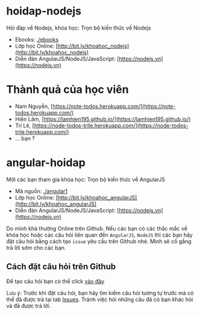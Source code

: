 # hoidap-nodejs
Hỏi đáp về Nodejs, khóa học: Trọn bộ kiến thức về Nodejs 

* Ebooks: [./ebooks](./ebooks)
* Lớp học Online: [http://bit.ly/khoahoc_nodejs](http://bit.ly/khoahoc_nodejs)
* Diễn đàn AngularJS/NodeJS/JavaScript: [https://nodejs.vn](https://nodejs.vn)

# Thành quả của học viên

* Nam Nguyễn, [https://note-todos.herokuapp.com/](https://note-todos.herokuapp.com/)
* Hiền Lâm, [https://lamhien195.github.io/](https://lamhien195.github.io/)
* Trí Lê, [https://node-todos-trile.herokuapp.com/](https://node-todos-trile.herokuapp.com/)
* ... bạn ?

# angular-hoidap

Mời các bạn tham gia khóa học: Trọn bộ kiến thức về AngularJS

* Mã nguồn: [./angular1](./angular1)
* Lớp học Online: [http://bit.ly/khoahoc_angularJS](http://bit.ly/khoahoc_angularJS)
* Diễn đàn AngularJS/NodeJS/JavaScript: [https://nodejs.vn](https://nodejs.vn)

Do mình khá thường Online trên Github. Nếu các bạn có các thắc mắc về khóa học hoặc các câu hỏi liên quan đến `AngularJS`, `NodeJS` thì các bạn hãy đặt câu hỏi bằng cách tạo `issue` yêu cầu trên Github nhé. Mình sẽ cố gắng trả lời sớm cho các bạn.

## Cách đặt câu hỏi trên Github
Để tạo câu hỏi bạn có thể click [vào đây](https://github.com/Vunb/hoidap-nodejs/issues/new)

Lưu ý: Trước khi đặt câu hỏi, bạn hãy tìm kiếm câu hỏi tương tự trước mà có thể đã được trả tại tab [Issues](https://github.com/Vunb/hoidap-nodejs/issues). Tránh việc hỏi những câu đã có bạn khác hỏi và đã được trả lời.
